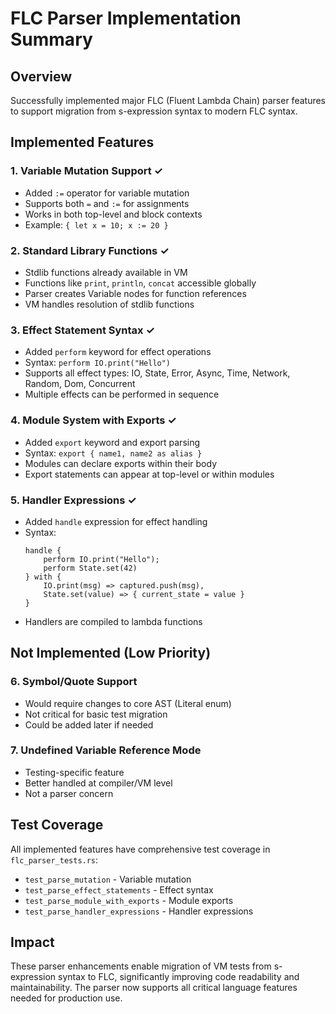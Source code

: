 # FLC Parser Implementation Summary

## Overview
Successfully implemented major FLC (Fluent Lambda Chain) parser features to support migration from s-expression syntax to modern FLC syntax.

## Implemented Features

### 1. Variable Mutation Support ✓
- Added `:=` operator for variable mutation
- Supports both `=` and `:=` for assignments
- Works in both top-level and block contexts
- Example: `{ let x = 10; x := 20 }`

### 2. Standard Library Functions ✓
- Stdlib functions already available in VM
- Functions like `print`, `println`, `concat` accessible globally
- Parser creates Variable nodes for function references
- VM handles resolution of stdlib functions

### 3. Effect Statement Syntax ✓
- Added `perform` keyword for effect operations
- Syntax: `perform IO.print("Hello")`
- Supports all effect types: IO, State, Error, Async, Time, Network, Random, Dom, Concurrent
- Multiple effects can be performed in sequence

### 4. Module System with Exports ✓
- Added `export` keyword and export parsing
- Syntax: `export { name1, name2 as alias }`
- Modules can declare exports within their body
- Export statements can appear at top-level or within modules

### 5. Handler Expressions ✓
- Added `handle` expression for effect handling
- Syntax:
  ```flc
  handle {
      perform IO.print("Hello");
      perform State.set(42)
  } with {
      IO.print(msg) => captured.push(msg),
      State.set(value) => { current_state = value }
  }
  ```
- Handlers are compiled to lambda functions

## Not Implemented (Low Priority)

### 6. Symbol/Quote Support
- Would require changes to core AST (Literal enum)
- Not critical for basic test migration
- Could be added later if needed

### 7. Undefined Variable Reference Mode
- Testing-specific feature
- Better handled at compiler/VM level
- Not a parser concern

## Test Coverage
All implemented features have comprehensive test coverage in `flc_parser_tests.rs`:
- `test_parse_mutation` - Variable mutation
- `test_parse_effect_statements` - Effect syntax
- `test_parse_module_with_exports` - Module exports
- `test_parse_handler_expressions` - Handler expressions

## Impact
These parser enhancements enable migration of VM tests from s-expression syntax to FLC, significantly improving code readability and maintainability. The parser now supports all critical language features needed for production use.